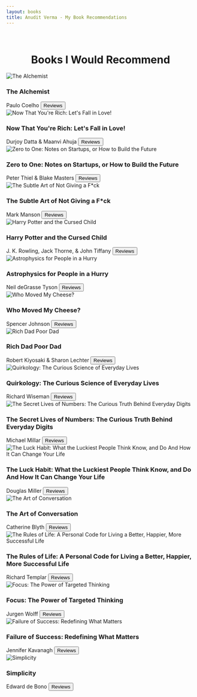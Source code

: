 ```yaml
---
layout: books
title: Anudit Verma - My Book Recommendations
---
```

<head>
	<link rel="stylesheet" type="text/css" href="css/book_style.css" />
	<link rel="stylesheet" type="text/css" href="css/books_component.css" />
		<!-- Modernizr is used for flexbox fallback -->
	<script src="js/modernizr.custom.js"></script>
</head>
<div class="view">
	<div class="my__suggestion"><center><h1><br>Books I Would Recommend</h1></center><div>
		<section class="grid">
			<div class="product">
				<div class="product__info">
					<img class="product__image" src="images/The_Alchemist.png" alt="The Alchemist" />
					<h3 class="product__title">The Alchemist</h3>
					<span class="product__author highlight">Paulo Coelho</span>
					<button class="action action--button" onclick="window.open('https://www.google.com/search?q=The+Alchemist+by+paulo+coelho+reviews')"><i class="fa fa-comments"></i><span class="action__text">Reviews</span></button>
				</div>
			</div>
			<div class="product">
				<div class="product__info">
					<img class="product__image" src="images/Now_That_You_are_Rich.png" alt="Now That You're Rich: Let's Fall in Love!" />
					<h3 class="product__title">Now That You're Rich: Let's Fall in Love!</h3>
					<span class="product__author highlight">Durjoy Datta & Maanvi Ahuja</span>
					<button class="action action--button" onclick="window.open('https://www.google.com/search?q=now+that+you%27re+rich+reviews')"><i class="fa fa-comments"></i><span class="action__text">Reviews</span></button>
				</div>
			</div>
			<div class="product">
				<div class="product__info">
					<img class="product__image" src="images/Zero_to_One.png" alt="Zero to One: Notes on Startups, or How to Build the Future" />
					<h3 class="product__title">Zero to One: Notes on Startups, or How to Build the Future</h3>
					<span class="product__author highlight">Peter Thiel & Blake Masters</span>
					<button class="action action--button" onclick="window.open('https://www.google.com/search?q=zero+to+one+by+peter+thiel+reviews')"><i class="fa fa-comments"></i><span class="action__text">Reviews</span></button>
				</div>
			</div>
			<div class="product">
				<div class="product__info">
					<img class="product__image" src="images/The_Subtle_Art_of_Not_Giving_a_Fck.png" alt="The Subtle Art of Not Giving a F*ck" />
					<h3 class="product__title">The Subtle Art of Not Giving a F*ck</h3>
					<span class="product__author highlight">Mark Manson</span>
					<button class="action action--button" onclick="window.open('https://www.google.com/search?q=The+Subtle+Art+of+Not+Giving+a+F*ck+book')"><i class="fa fa-comments"></i><span class="action__text">Reviews</span></button>
				</div>
			</div>
			<div class="product">
				<div class="product__info">
					<img class="product__image" src="images/Harry_Potter_and_the_Cursed_Child.png" alt="Harry Potter and the Cursed Child" />
					<h3 class="product__title">Harry Potter and the Cursed Child</h3>
					<span class="product__author highlight">J. K. Rowling, Jack Thorne, & John Tiffany</span>
					<button class="action action--button" onclick="window.open('https://www.google.com/search?q=Harry+Potter+and+the+Cursed+Child+book+reviews')"><i class="fa fa-comments"></i><span class="action__text">Reviews</span></button>
				</div>
			</div>
			<div class="product">
				<div class="product__info">
					<img class="product__image" src="images/Astrophysics_for_People_in_a_Hurry.png" alt="Astrophysics for People in a Hurry" />
					<h3 class="product__title">Astrophysics for People in a Hurry</h3>
					<span class="product__author highlight">Neil deGrasse Tyson</span>
					<button class="action action--button" onclick="window.open('https://www.google.com/search?q=astrophysics+for+people+in+a+hurry+book+review')"><i class="fa fa-comments"></i><span class="action__text">Reviews</span></button>
				</div>
			</div>		
			<div class="product">
				<div class="product__info">
					<img class="product__image" src="images/Who_Moved_My_Cheese.png" alt="Who Moved My Cheese?" />
					<h3 class="product__title">Who Moved My Cheese?</h3>
					<span class="product__author highlight">Spencer Johnson</span>
					<button class="action action--button" onclick="window.open('https://www.google.com/search?q=Who+Moved+My+Cheese%3F+book+reviews')"><i class="fa fa-comments"></i><span class="action__text">Reviews</span></button>
				</div>
			</div>
			<div class="product">
				<div class="product__info">
					<img class="product__image" src="images/Rich_Dad_Poor_Dad.png" alt="Rich Dad Poor Dad" />
					<h3 class="product__title">Rich Dad Poor Dad</h3>
					<span class="product__author highlight">Robert Kiyosaki & Sharon Lechter</span>
					<button class="action action--button" onclick="window.open('https://www.google.com/search?q=rich+dad+poor+dad+book+review')"><i class="fa fa-comments"></i><span class="action__text">Reviews</span></button>
				</div>
			</div>
			<div class="product">
				<div class="product__info">
					<img class="product__image" src="images/Quirkology.png" alt="Quirkology: The Curious Science of Everyday Lives" />
					<h3 class="product__title">Quirkology: The Curious Science of Everyday Lives</h3>
					<span class="product__author highlight">Richard Wiseman</span>
					<button class="action action--button" onclick="window.open('https://www.google.com/search?q=Quirkology%3A+The+Curious+Science+of+Everyday+Lives+book+reviews')"><i class="fa fa-comments"></i><span class="action__text">Reviews</span></button>
				</div>
			</div>
			<div class="product">
				<div class="product__info">
					<img class="product__image" src="images/The_Secret_Lives_of_Numbers.png" alt="The Secret Lives of Numbers: The Curious Truth Behind Everyday Digits" />
					<h3 class="product__title">The Secret Lives of Numbers: The Curious Truth Behind Everyday Digits</h3>
					<span class="product__author highlight">Michael Millar</span>
					<button class="action action--button" onclick="window.open('https://www.google.com/search?q=The+Secret+Lives+of+Numbers%3A+The+Curious+Truth+Behind+Everyday+Digits+book+reviews')"><i class="fa fa-comments"></i><span class="action__text">Reviews</span></button>
				</div>
			</div>
			<div class="product">
				<div class="product__info">
					<img class="product__image" src="images/The_Luck_Habit.png" alt="The Luck Habit: What the Luckiest People Think Know, and Do And How It Can Change Your Life" />
					<h3 class="product__title">The Luck Habit: What the Luckiest People Think Know, and Do And How It Can Change Your Life</h3>
					<span class="product__author highlight">Douglas Miller</span>
					<button class="action action--button" onclick="window.open('https://www.google.com/search?q=the+luck+habit+book+reviews')"><i class="fa fa-comments"></i><span class="action__text">Reviews</span></button>
				</div>
			</div>
			<div class="product">
				<div class="product__info">
					<img class="product__image" src="images/The_Art_of_Conversation.png" alt="The Art of Conversation" />
					<h3 class="product__title">The Art of Conversation</h3>
					<span class="product__author highlight">Catherine Blyth</span>
					<button class="action action--button" onclick="window.open('https://www.google.com/search?q=the+art+of+conversation+by+catherine+blyth+reviews')"><i class="fa fa-comments"></i><span class="action__text">Reviews</span></button>
				</div>
			</div>
			<div class="product">
				<div class="product__info">
					<img class="product__image" src="images/The_Rules_of_Life.png" alt="The Rules of Life: A Personal Code for Living a Better, Happier, More Successful Life" />
					<h3 class="product__title">The Rules of Life: A Personal Code for Living a Better, Happier, More Successful Life</h3>
					<span class="product__author highlight">Richard Templar</span>
					<button class="action action--button" onclick="window.open('https://www.google.com/search?q=the+rules+of+life+by+richard+templar+book+review')"><i class="fa fa-comments"></i><span class="action__text">Reviews</span></button>
				</div>
			</div>
			<div class="product">
				<div class="product__info">
					<img class="product__image" src="images/Focus.png" alt="Focus: The Power of Targeted Thinking" />
					<h3 class="product__title">Focus: The Power of Targeted Thinking</h3>
					<span class="product__author highlight">Jurgen Wolff</span>
					<button class="action action--button" onclick="window.open('https://www.google.com/search?q=focus+the+power+of+targeted+thinking+book+review')"><i class="fa fa-comments"></i><span class="action__text">Reviews</span></button>
				</div>
			</div>
			<div class="product">
				<div class="product__info">
					<img class="product__image" src="images/Failure_of_Success.png" alt="Failure of Success: Redefining What Matters" />
					<h3 class="product__title">Failure of Success: Redefining What Matters</h3>
					<span class="product__author highlight">Jennifer Kavanagh</span>
					<button class="action action--button" onclick="window.open('https://www.google.com/search?q=The+Failure+of+Success%3A+Redefining+What+Matters+Jennifer+Kavanagh')"><i class="fa fa-comments"></i><span class="action__text">Reviews</span></button>
				</div>
			</div>
			<div class="product">
				<div class="product__info">
					<img class="product__image" src="images/Simp.png" alt="Simplicity" />
					<h3 class="product__title">Simplicity</h3>
					<span class="product__author highlight">Edward de Bono</span>
					<button class="action action--button" onclick="window.open('https://www.google.com/search?q=simplicity+edward+de+bono+book+review')"><i class="fa fa-comments"></i><span class="action__text">Reviews</span></button>
				</div>
			</div>			
		</section>
	</div>
